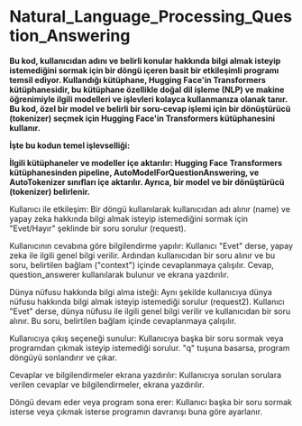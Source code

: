 # Natural_Language_Processing_Question_Answering

**Bu kod, kullanıcıdan adını ve belirli konular hakkında bilgi almak isteyip istemediğini sormak için bir döngü içeren basit bir etkileşimli programı temsil ediyor. Kullandığı kütüphane, Hugging Face'in Transformers kütüphanesidir, bu kütüphane özellikle doğal dil işleme (NLP) ve makine öğrenimiyle ilgili modelleri ve işlevleri kolayca kullanmanıza olanak tanır. Bu kod, özel bir model ve belirli bir soru-cevap işlemi için bir dönüştürücü (tokenizer) seçmek için Hugging Face'in Transformers kütüphanesini kullanır.**

**İşte bu kodun temel işlevselliği:**

**İlgili kütüphaneler ve modeller içe aktarılır: Hugging Face Transformers kütüphanesinden pipeline, AutoModelForQuestionAnswering, ve AutoTokenizer sınıfları içe aktarılır. Ayrıca, bir model ve bir dönüştürücü (tokenizer) belirlenir.**

Kullanıcı ile etkileşim: Bir döngü kullanılarak kullanıcıdan adı alınır (name) ve yapay zeka hakkında bilgi almak isteyip istemediğini sormak için "Evet/Hayır" şeklinde bir soru sorulur (request).

Kullanıcının cevabına göre bilgilendirme yapılır: Kullanıcı "Evet" derse, yapay zeka ile ilgili genel bilgi verilir. Ardından kullanıcıdan bir soru alınır ve bu soru, belirtilen bağlam ("context") içinde cevaplanmaya çalışılır. Cevap, question_answerer kullanılarak bulunur ve ekrana yazdırılır.

Dünya nüfusu hakkında bilgi alma isteği: Aynı şekilde kullanıcıya dünya nüfusu hakkında bilgi almak isteyip istemediği sorulur (request2). Kullanıcı "Evet" derse, dünya nüfusu ile ilgili genel bilgi verilir ve kullanıcıdan bir soru alınır. Bu soru, belirtilen bağlam içinde cevaplanmaya çalışılır.

Kullanıcıya çıkış seçeneği sunulur: Kullanıcıya başka bir soru sormak veya programdan çıkmak isteyip istemediği sorulur. "q" tuşuna basarsa, program döngüyü sonlandırır ve çıkar.

Cevaplar ve bilgilendirmeler ekrana yazdırılır: Kullanıcıya sorulan sorulara verilen cevaplar ve bilgilendirmeler, ekrana yazdırılır.

Döngü devam eder veya program sona erer: Kullanıcı başka bir soru sormak isterse veya çıkmak isterse programın davranışı buna göre ayarlanır.
